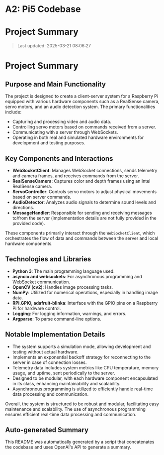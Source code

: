 # A2: Pi5 Codebase

# Project Summary
> Last updated: 2025-03-21 08:06:27

# Project Summary

## Purpose and Main Functionality
The project is designed to create a client-server system for a Raspberry Pi equipped with various hardware components such as a RealSense camera, servo motors, and an audio detection system. The primary functionalities include:
- Capturing and processing video and audio data.
- Controlling servo motors based on commands received from a server.
- Communicating with a server through WebSockets.
- Operating in both real and simulated hardware environments for development and testing purposes.

## Key Components and Interactions
- **WebSocketClient**: Manages WebSocket connections, sends telemetry and camera frames, and receives commands from the server.
- **RealSenseCamera**: Captures color and depth frames using an Intel RealSense camera.
- **ServoController**: Controls servo motors to adjust physical movements based on server commands.
- **AudioDetector**: Analyzes audio signals to determine sound levels and directions.
- **MessageHandler**: Responsible for sending and receiving messages to/from the server (implementation details are not fully provided in the provided code).

These components primarily interact through the `WebSocketClient`, which orchestrates the flow of data and commands between the server and local hardware components.

## Technologies and Libraries
- **Python 3**: The main programming language used.
- **asyncio and websockets**: For asynchronous programming and WebSocket communication.
- **OpenCV (cv2)**: Handles image processing tasks.
- **NumPy**: Utilized for numerical operations, especially in handling image data.
- **RPi.GPIO, adafruit-blinka**: Interface with the GPIO pins on a Raspberry Pi for hardware control.
- **Logging**: For logging information, warnings, and errors.
- **Argparse**: To parse command-line options.

## Notable Implementation Details
- The system supports a simulation mode, allowing development and testing without actual hardware.
- Implements an exponential backoff strategy for reconnecting to the server in case of connection losses.
- Telemetry data includes system metrics like CPU temperature, memory usage, and uptime, sent periodically to the server.
- Designed to be modular, with each hardware component encapsulated in its class, enhancing maintainability and scalability.
- Asynchronous programming is utilized to efficiently handle real-time data processing and communication.

Overall, the system is structured to be robust and modular, facilitating easy maintenance and scalability. The use of asynchronous programming ensures efficient real-time data processing and communication.

## Auto-generated Summary
This README was automatically generated by a script that concatenates the codebase
and uses OpenAI's API to generate a summary.
